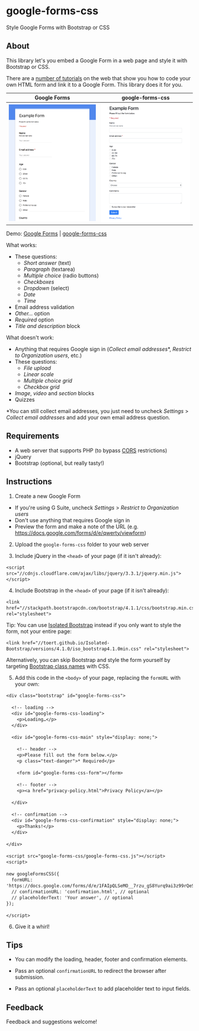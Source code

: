 # google-forms-css
Style Google Forms with Bootstrap or CSS

## About
This library let's you embed a Google Form in a web page and style it with Bootstrap or CSS.

There are a [number of tutorials](https://www.google.com/search?q=google+forms+css) on the web that show you how to code your own HTML form and link it to a Google Form. This library does it for you.

| Google Forms                             | google-forms-css                         |
|:----------------------------------------:|:----------------------------------------:|
| ![Before](screenshot-1.png)         | ![After](screenshot-2.png)           |

Demo: [Google Forms](https://docs.google.com/forms/d/e/1FAIpQLSeMO__7rzu_gS8Yurq9ai3z99rQeS0xe_rzkzYa7vYdu4Ea8g/viewform) | [google-forms-css](https://jgrant.me/google-forms-css/example.html)

What works:

* These questions:
  * *Short answer* (text)
  * *Paragraph* (textarea)
  * *Multiple choice* (radio buttons)
  * *Checkboxes*
  * *Dropdown* (select)
  * *Date*
  * *Time*
* Email address validation
* *Other…* option
* *Required* option
* *Title and description* block

What doesn't work:

* Anything that requires Google sign in (*Collect email addresses*\*, *Restrict to Organization users*, etc.)
* These questions:
  * *File upload*
  * *Linear scale*
  * *Multiple choice grid*
  * *Checkbox grid*
* *Image*, *video* and *section* blocks
* Quizzes

\*You can still collect email addresses, you just need to uncheck *Settings* > *Collect email addresses* and add your own email address question.


## Requirements
* A web server that supports PHP (to bypass [CORS](https://en.wikipedia.org/wiki/Cross-origin_resource_sharing) restrictions)
* jQuery
* Bootstrap (optional, but really tasty!)


## Instructions
1. Create a new Google Form

  * If you're using G Suite, uncheck *Settings* > *Restrict to Organization users*
  * Don't use anything that requires Google sign in
  * Preview the form and make a note of the URL (e.g. https://docs.google.com/forms/d/e/qwerty/viewform)


2. Upload the `google-forms-css` folder to your web server

3. Include jQuery in the `<head>` of your page (if it isn't already):

  ```
  <script src="//cdnjs.cloudflare.com/ajax/libs/jquery/3.3.1/jquery.min.js"></script>
  ```

4. Include Bootstrap in the `<head>` of your page (if it isn't already):

  ```
  <link href="//stackpath.bootstrapcdn.com/bootstrap/4.1.1/css/bootstrap.min.css" rel="stylesheet">
  ```

  Tip: You can use [Isolated Bootstrap](https://github.com/toert/Isolated-Bootstrap) instead if you only want to style the form, not your entire page:

  ```
  <link href="//toert.github.io/Isolated-Bootstrap/versions/4.1.0/iso_bootstrap4.1.0min.css" rel="stylesheet">
  ```

  Alternatively, you can skip Bootstrap and style the form yourself by targeting [Bootstrap class names](https://getbootstrap.com/docs/4.1/components/forms/) with CSS.

5. Add this code in the `<body>` of your page, replacing the `formURL` with your own:

  ```
  <div class="bootstrap" id="google-forms-css">

    <!-- loading -->
    <div id="google-forms-css-loading">
      <p>Loading…</p>
    </div>

    <div id="google-forms-css-main" style="display: none;">

      <!-- header -->
      <p>Please fill out the form below.</p>
      <p class="text-danger">* Required</p>

      <form id="google-forms-css-form"></form>

      <!-- footer -->
      <p><a href="privacy-policy.html">Privacy Policy</a></p>

    </div>

    <!-- confirmation -->
    <div id="google-forms-css-confirmation" style="display: none;">
      <p>Thanks!</p>
    </div>

  </div>

  <script src="google-forms-css/google-forms-css.js"></script>
  <script>

  new googleFormsCSS({
    formURL: 'https://docs.google.com/forms/d/e/1FAIpQLSeMO__7rzu_gS8Yurq9ai3z99rQeS0xe_rzkzYa7vYdu4Ea8g/viewform',
    // confirmationURL: 'confirmation.html', // optional
    // placeholderText: 'Your answer', // optional
  });

  </script>
  ```

6. Give it a whirl!


## Tips
- You can modify the loading, header, footer and confirmation elements.

- Pass an optional `confirmationURL` to redirect the browser after submission.

- Pass an optional `placeholderText` to add placeholder text to input fields.


## Feedback

Feedback and suggestions welcome!
